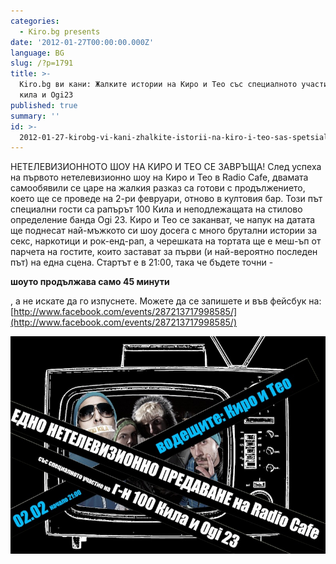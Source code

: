 ```yaml
---
categories:
  - Kiro.bg presents
date: '2012-01-27T00:00:00.000Z'
language: BG
slug: /?p=1791
title: >-
  Kiro.bg ви кани: Жалките истории на Киро и Тео със специалното участие на 100
  кила и Ogi23
published: true
summary: ''
id: >-
  2012-01-27-kirobg-vi-kani-zhalkite-istorii-na-kiro-i-teo-sas-spetsialnoto-uchastie-na-100-kila-i-ogi23
---
```


НЕТЕЛЕВИЗИОННОТО ШОУ НА КИРО И ТЕО СЕ ЗАВРЪЩА! След успеха на първото нетелевизионно шоу на Киро и Тео в Radio Cafe, двамата самообявили се царе на жалкия разказ са готови с продължението, което ще се проведе на 2-ри февруари, отново в култовия бар. Този път специални гости са рапърът 100 Кила и неподлежащата на стилово определение банда Ogi 23. Киро и Тео се заканват, че напук на датата ще поднесат най-мъжкото си шоу досега с много брутални истории за секс, наркотици и рок-енд-рап, а черешката на тортата ще е меш-ъп от парчета на гостите, които застават за първи (и най-вероятно последен път) на една сцена. Стартът е в 21:00, така че бъдете точни - 

**шоуто продължава само 45 минути**

, а не искате да го изпуснете. Можете да се запишете и във фейсбук на: [http://www.facebook.com/events/287213717998585/](http://www.facebook.com/events/287213717998585/) 

![](https://raw.githubusercontent.com/kirilchristov/blog_images/main/2012/01/tv-copy.jpg)
